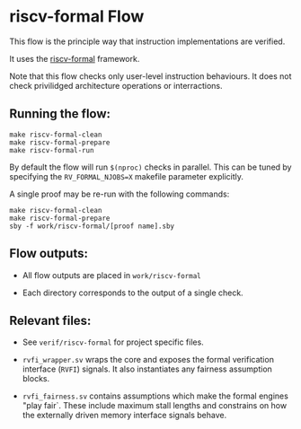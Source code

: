 
# riscv-formal Flow

This flow is the principle way that instruction implementations
are verified.

It uses the [riscv-formal](https://github.com/SymbioticEDA/riscv-formal)
framework.

Note that this flow checks only user-level instruction behaviours.
It does not check privilidged architecture operations or interractions.

## Running the flow:

```
make riscv-formal-clean
make riscv-formal-prepare
make riscv-formal-run
```

By default the flow will run `$(nproc)` checks in parallel.
This can be tuned by specifying the `RV_FORMAL_NJOBS=X` makefile
parameter explicitly.

A single proof may be re-run with the following commands:

```
make riscv-formal-clean
make riscv-formal-prepare
sby -f work/riscv-formal/[proof name].sby
```

## Flow outputs:

- All flow outputs are placed in `work/riscv-formal`

- Each directory corresponds to the output of a single check.

## Relevant files:

- See `verif/riscv-formal` for project specific files.

- `rvfi_wrapper.sv` wraps the core and exposes the formal verification
  interface (`RVFI`) signals.
  It also instantiates any fairness assumption blocks.

- `rvfi_fairness.sv` contains assumptions which make the
  formal engines "play fair`.
  These include maximum stall lengths and constrains on how the
  externally driven memory interface signals behave.

